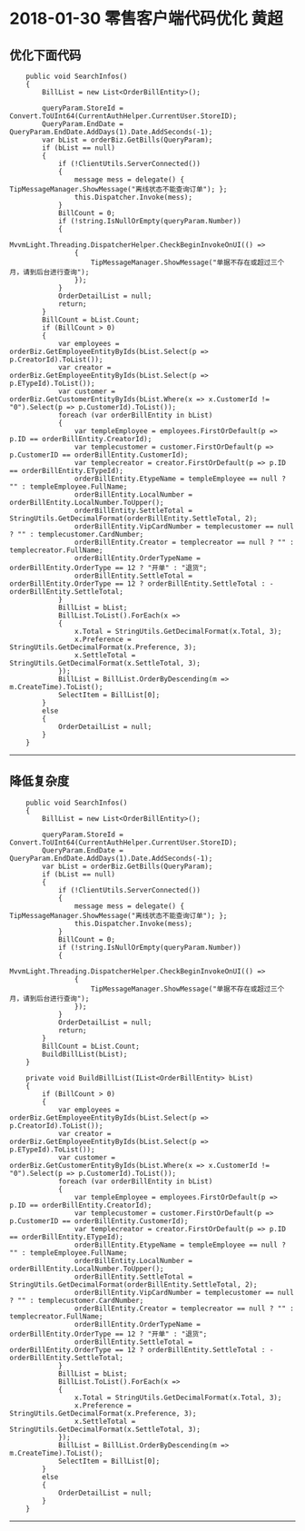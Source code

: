 # 2018-01-30 零售客户端代码优化 黄超

优化下面代码
---
        public void SearchInfos()
        {
            BillList = new List<OrderBillEntity>();

            queryParam.StoreId = Convert.ToUInt64(CurrentAuthHelper.CurrentUser.StoreID);
            QueryParam.EndDate = QueryParam.EndDate.AddDays(1).Date.AddSeconds(-1);
            var bList = orderBiz.GetBills(QueryParam);
            if (bList == null)
            {
                if (!ClientUtils.ServerConnected())
                {
                    message mess = delegate() { TipMessageManager.ShowMessage("离线状态不能查询订单"); };
                    this.Dispatcher.Invoke(mess);
                }
                BillCount = 0;
                if (!string.IsNullOrEmpty(queryParam.Number))
                {
                    MvvmLight.Threading.DispatcherHelper.CheckBeginInvokeOnUI(() =>
                    {
                        TipMessageManager.ShowMessage("单据不存在或超过三个月，请到后台进行查询");
                    });
                }
                OrderDetailList = null;
                return;
            }
            BillCount = bList.Count;
            if (BillCount > 0)
            {
                var employees = orderBiz.GetEmployeeEntityByIds(bList.Select(p => p.CreatorId).ToList());
                var creator = orderBiz.GetEmployeeEntityByIds(bList.Select(p => p.ETypeId).ToList());
                var customer = orderBiz.GetCustomerEntityByIds(bList.Where(x => x.CustomerId != "0").Select(p => p.CustomerId).ToList());
                foreach (var orderBillEntity in bList)
                {
                    var templeEmployee = employees.FirstOrDefault(p => p.ID == orderBillEntity.CreatorId);
                    var templecustomer = customer.FirstOrDefault(p => p.CustomerID == orderBillEntity.CustomerId);
                    var templecreator = creator.FirstOrDefault(p => p.ID == orderBillEntity.ETypeId);
                    orderBillEntity.EtypeName = templeEmployee == null ? "" : templeEmployee.FullName;
                    orderBillEntity.LocalNumber = orderBillEntity.LocalNumber.ToUpper();
                    orderBillEntity.SettleTotal = StringUtils.GetDecimalFormat(orderBillEntity.SettleTotal, 2);
                    orderBillEntity.VipCardNumber = templecustomer == null ? "" : templecustomer.CardNumber;
                    orderBillEntity.Creator = templecreator == null ? "" : templecreator.FullName;
                    orderBillEntity.OrderTypeName = orderBillEntity.OrderType == 12 ? "开单" : "退货";
                    orderBillEntity.SettleTotal = orderBillEntity.OrderType == 12 ? orderBillEntity.SettleTotal : -orderBillEntity.SettleTotal;
                }
                BillList = bList;
                BillList.ToList().ForEach(x =>
                {
                    x.Total = StringUtils.GetDecimalFormat(x.Total, 3);
                    x.Preference = StringUtils.GetDecimalFormat(x.Preference, 3);
                    x.SettleTotal = StringUtils.GetDecimalFormat(x.SettleTotal, 3);
                });
                BillList = BillList.OrderByDescending(m => m.CreateTime).ToList();
                SelectItem = BillList[0];
            }
            else
            {
                OrderDetailList = null;
            }
        }

---
降低复杂度
---
        public void SearchInfos()
        {
            BillList = new List<OrderBillEntity>();

            queryParam.StoreId = Convert.ToUInt64(CurrentAuthHelper.CurrentUser.StoreID);
            QueryParam.EndDate = QueryParam.EndDate.AddDays(1).Date.AddSeconds(-1);
            var bList = orderBiz.GetBills(QueryParam);
            if (bList == null)
            {
                if (!ClientUtils.ServerConnected())
                {
                    message mess = delegate() { TipMessageManager.ShowMessage("离线状态不能查询订单"); };
                    this.Dispatcher.Invoke(mess);
                }
                BillCount = 0;
                if (!string.IsNullOrEmpty(queryParam.Number))
                {
                    MvvmLight.Threading.DispatcherHelper.CheckBeginInvokeOnUI(() =>
                    {
                        TipMessageManager.ShowMessage("单据不存在或超过三个月，请到后台进行查询");
                    });
                }
                OrderDetailList = null;
                return;
            }
            BillCount = bList.Count;
            BuildBillList(bList);
        }

        private void BuildBillList(IList<OrderBillEntity> bList)
        {
            if (BillCount > 0)
            {
                var employees = orderBiz.GetEmployeeEntityByIds(bList.Select(p => p.CreatorId).ToList());
                var creator = orderBiz.GetEmployeeEntityByIds(bList.Select(p => p.ETypeId).ToList());
                var customer = orderBiz.GetCustomerEntityByIds(bList.Where(x => x.CustomerId != "0").Select(p => p.CustomerId).ToList());
                foreach (var orderBillEntity in bList)
                {
                    var templeEmployee = employees.FirstOrDefault(p => p.ID == orderBillEntity.CreatorId);
                    var templecustomer = customer.FirstOrDefault(p => p.CustomerID == orderBillEntity.CustomerId);
                    var templecreator = creator.FirstOrDefault(p => p.ID == orderBillEntity.ETypeId);
                    orderBillEntity.EtypeName = templeEmployee == null ? "" : templeEmployee.FullName;
                    orderBillEntity.LocalNumber = orderBillEntity.LocalNumber.ToUpper();
                    orderBillEntity.SettleTotal = StringUtils.GetDecimalFormat(orderBillEntity.SettleTotal, 2);
                    orderBillEntity.VipCardNumber = templecustomer == null ? "" : templecustomer.CardNumber;
                    orderBillEntity.Creator = templecreator == null ? "" : templecreator.FullName;
                    orderBillEntity.OrderTypeName = orderBillEntity.OrderType == 12 ? "开单" : "退货";
                    orderBillEntity.SettleTotal = orderBillEntity.OrderType == 12 ? orderBillEntity.SettleTotal : -orderBillEntity.SettleTotal;
                }
                BillList = bList;
                BillList.ToList().ForEach(x =>
                {
                    x.Total = StringUtils.GetDecimalFormat(x.Total, 3);
                    x.Preference = StringUtils.GetDecimalFormat(x.Preference, 3);
                    x.SettleTotal = StringUtils.GetDecimalFormat(x.SettleTotal, 3);
                });
                BillList = BillList.OrderByDescending(m => m.CreateTime).ToList();
                SelectItem = BillList[0];
            }
            else
            {
                OrderDetailList = null;
            }
        }
---
